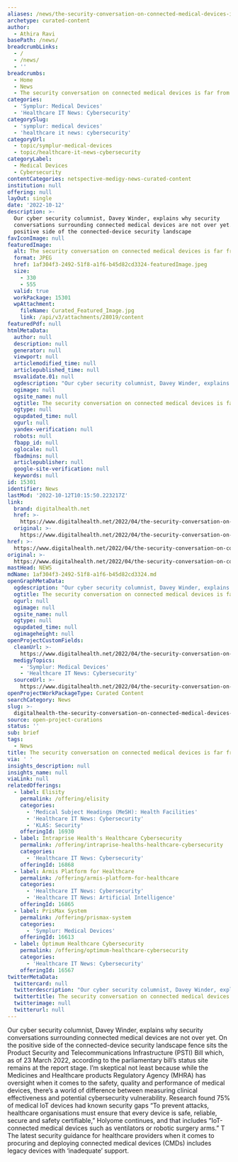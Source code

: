 ```yaml
---
aliases: /news/the-security-conversation-on-connected-medical-devices-is-far-from-over
archetype: curated-content
author:
  - Athira Ravi
basePath: /news/
breadcrumbLinks:
  - /
  - /news/
  - ''
breadcrumbs:
  - Home
  - News
  - The security conversation on connected medical devices is far from over
categories:
  - 'Symplur: Medical Devices'
  - 'Healthcare IT News: Cybersecurity'
categorySlug:
  - 'symplur: medical devices'
  - 'healthcare it news: cybersecurity'
categoryUrl:
  - topic/symplur-medical-devices
  - topic/healthcare-it-news-cybersecurity
categoryLabel:
  - Medical Devices
  - Cybersecurity
contentCategories: netspective-medigy-news-curated-content
institution: null
offering: null
layOut: single
date: '2022-10-12'
description: >-
  Our cyber security columnist, Davey Winder, explains why security
  conversations surrounding connected medical devices are not over yet. On the
  positive side of the connected-device security landscape 
favIconImage: null
featuredImage:
  alt: The security conversation on connected medical devices is far from over
  format: JPEG
  href: 1af304f3-2492-51f8-a1f6-b45d82cd3324-featuredImage.jpeg
  size:
    - 330
    - 555
  valid: true
  workPackage: 15301
  wpAttachment:
    fileName: Curated_Featured_Image.jpg
    link: /api/v3/attachments/28019/content
featuredPdf: null
htmlMetaData:
  author: null
  description: null
  generator: null
  viewport: null
  articlemodified_time: null
  articlepublished_time: null
  msvalidate.01: null
  ogdescription: "Our cyber security columnist, Davey Winder, explains why security conversations surrounding connected medical devices are not over yet.\_"
  ogimage: null
  ogsite_name: null
  ogtitle: The security conversation on connected medical devices is far from over
  ogtype: null
  ogupdated_time: null
  ogurl: null
  yandex-verification: null
  robots: null
  fbapp_id: null
  oglocale: null
  fbadmins: null
  articlepublisher: null
  google-site-verification: null
  keywords: null
id: 15301
identifier: News
lastMod: '2022-10-12T10:15:50.223217Z'
link:
  brand: digitalhealth.net
  href: >-
    https://www.digitalhealth.net/2022/04/the-security-conversation-on-connected-medical-devices-is-far-from-over/
  original: >-
    https://www.digitalhealth.net/2022/04/the-security-conversation-on-connected-medical-devices-is-far-from-over/
href: >-
  https://www.digitalhealth.net/2022/04/the-security-conversation-on-connected-medical-devices-is-far-from-over/
original: >-
  https://www.digitalhealth.net/2022/04/the-security-conversation-on-connected-medical-devices-is-far-from-over/
mastHead: NEWS
mdName: 1af304f3-2492-51f8-a1f6-b45d82cd3324.md
openGraphMetaData:
  ogdescription: "Our cyber security columnist, Davey Winder, explains why security conversations surrounding connected medical devices are not over yet.\_"
  ogtitle: The security conversation on connected medical devices is far from over
  ogurl: null
  ogimage: null
  ogsite_name: null
  ogtype: null
  ogupdated_time: null
  ogimageheight: null
openProjectCustomFields:
  cleanUrl: >-
    https://www.digitalhealth.net/2022/04/the-security-conversation-on-connected-medical-devices-is-far-from-over/
  medigyTopics:
    - 'Symplur: Medical Devices'
    - 'Healthcare IT News: Cybersecurity'
  sourceUrl: >-
    https://www.digitalhealth.net/2022/04/the-security-conversation-on-connected-medical-devices-is-far-from-over/
openProjectWorkPackageType: Curated Content
searchCategory: News
slug: >-
  digitalhealth-the-security-conversation-on-connected-medical-devices-is-far-from-over
source: open-project-curations
status: ''
sub: brief
tags:
  - News
title: The security conversation on connected medical devices is far from over
via: ' '
insights_description: null
insights_name: null
viaLink: null
relatedOfferings:
  - label: Elisity
    permalink: /offering/elisity
    categories:
      - 'Medical Subject Headings (MeSH): Health Facilities'
      - 'Healthcare IT News: Cybersecurity'
      - 'KLAS: Security'
    offeringId: 16930
  - label: Intraprise Health's Healthcare Cybersecurity
    permalink: /offering/intraprise-healths-healthcare-cybersecurity
    categories:
      - 'Healthcare IT News: Cybersecurity'
    offeringId: 16868
  - label: Armis Platform for Healthcare
    permalink: /offering/armis-platform-for-healthcare
    categories:
      - 'Healthcare IT News: Cybersecurity'
      - 'Healthcare IT News: Artificial Intelligence'
    offeringId: 16865
  - label: PrisMax System
    permalink: /offering/prismax-system
    categories:
      - 'Symplur: Medical Devices'
    offeringId: 16613
  - label: Optimum Healthcare Cybersecurity
    permalink: /offering/optimum-healthcare-cybersecurity
    categories:
      - 'Healthcare IT News: Cybersecurity'
    offeringId: 16567
twitterMetaData:
  twittercard: null
  twitterdescription: "Our cyber security columnist, Davey Winder, explains why security conversations surrounding connected medical devices are not over yet.\_"
  twittertitle: The security conversation on connected medical devices is far from over
  twitterimage: null
  twitterurl: null
---
```

Our cyber security columnist, Davey Winder, explains why security conversations surrounding connected medical devices are not over yet. On the positive side of the connected-device security landscape fence sits the Product Security and Telecommunications Infrastructure (PSTI) Bill which, as of 23 March 2022, according to the parliamentary bill’s status site remains at the report stage. I’m skeptical not least because while the Medicines and Healthcare products Regulatory Agency (MHRA) has oversight when it comes to the safety, quality and performance of medical devices, there’s a world of difference between measuring clinical effectiveness and potential cybersecurity vulnerability. Research found 75% of medical IoT devices had known security gaps “To prevent attacks, healthcare organisations must ensure that every device is safe, reliable, secure and safety certifiable,” Holyome continues, and that includes “IoT-connected medical devices such as ventilators or robotic surgery arms.” T The latest security guidance for healthcare providers when it comes to procuring and deploying connected medical devices (CMDs) includes legacy devices with ‘inadequate’ support.